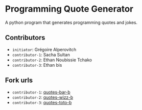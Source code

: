 # Programming Quote Generator

A python program that generates programming quotes and jokes.

## Contributors
- `initiator`: Grégoire Alperovitch
- `contributor-1`: Sacha Sultan
- `contributor-2`: Ethan Noubissie Tchako
- `contributor-3`: Ethan bis

## Fork urls
- `contributor-1`: [quotes-bar-b](https://github.com/SachaSltn/quotes-sultan-e)
- `contributor-2`: [quotes-wizz-b](https://github.com/eth03/quotes-noubissie-e)
- `contributor-3`: [quotes-toto-b](https://github.com/eth03/quotes-noubissie-e)
